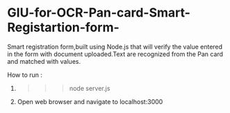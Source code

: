 # GIU-for-OCR-Pan-card-Smart-Registartion-form-
Smart registration form,built using Node.js that will verify the value entered in the form with document uploaded.Text are recognized from the Pan card and matched with values.

How to run :
1)   >>> node server.js

2) Open web browser and navigate to localhost:3000
